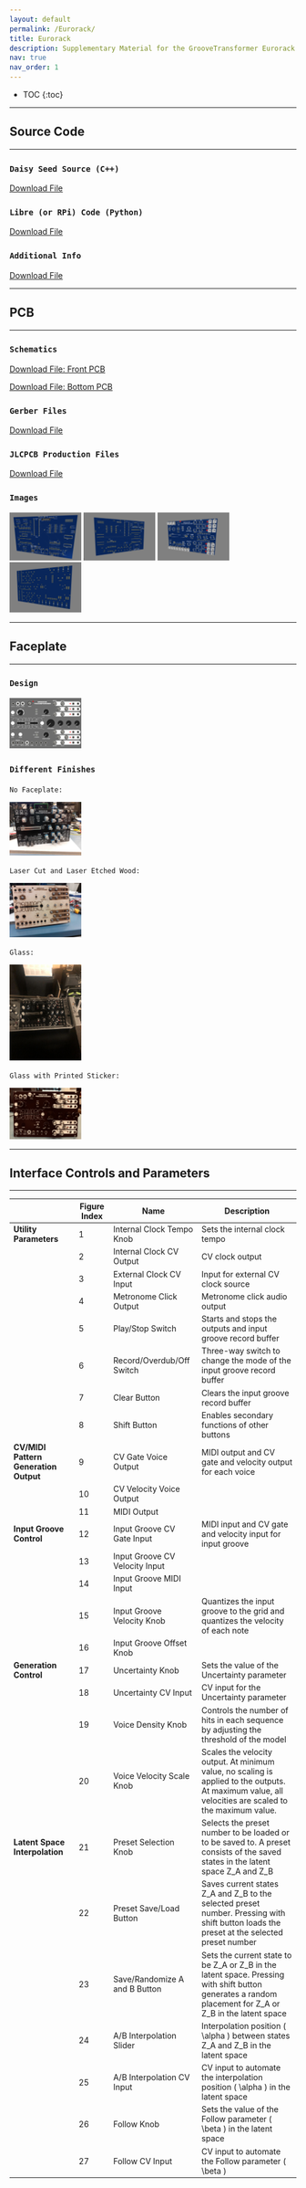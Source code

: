 ```yaml
---
layout: default
permalink: /Eurorack/
title: Eurorack
description: Supplementary Material for the GrooveTransformer Eurorack Module
nav: true
nav_order: 1
---
```


* TOC
{:toc}


---
## Source Code
---

### `Daisy Seed Source (C++)`
<a href="/assets/zip/DaisySeedCode.zip" download>Download File</a>

### `Libre (or RPi) Code (Python)`
<a href="/assets/zip/LibreBoardCode.zip" download>Download File</a>

### `Additional Info`
<a href="/assets/pdf/AdditionalNotes.pdf" download>Download File</a>


---
## PCB 
---

### `Schematics`

<a href="/assets/pdf/Schematic_FrontPCB.pdf" download>Download File: Front PCB</a>

<a href="/assets/assets/pdf/Schematic_BottomPCB.pdf" download>Download File: Bottom PCB</a>

### `Gerber Files`
<a href="/assets/zip/PCB_Gerber_Files.zip" download>Download File</a>

### `JLCPCB Production Files`
<a href="/assets/zip/JLCPCB_Production_Files.zip" download>Download File</a>

### `Images`

<img src="/assets/img/pcb/BackPCB.png" alt="BackPCP 1" style="width: 25%;">
<img src="/assets/img/pcb/BackPCB2.png" alt="BackPCP 2" style="width: 25%;">

<img src="/assets/img/pcb/FrontPCB.png" alt="FrontPCP 1" style="width: 25%;">
<img src="/assets/img/pcb/FrontPCB2.png" alt="FrontPCP 2" style="width: 25%;">

---
## Faceplate
---

### `Design`

<img src="/assets/img/pcb/Panel Design.jpg" alt="Panel Design" style="width: 25%;">

### `Different Finishes`

`No Faceplate:`

<img src="/assets/img/faceplate/NoFaceplate.jpg" alt="NoFaceplate" style="width: 25%;">

`Laser Cut and Laser Etched Wood:`

<img src="/assets/img/faceplate/Wood.jpg" alt="Wood" style="width: 25%;">

`Glass:`

<img src="/assets/img/faceplate/Glass.jpg" alt="Glass" style="width: 25%;">

`Glass with Printed Sticker:`

<img src="/assets/img/faceplate/print_.jpg" alt="Sticker" style="width: 25%;">


---
## Interface Controls and Parameters
---

|                                    | Figure Index | Name                         | Description                                                                                                                               |
|------------------------------------|--------------|------------------------------|-------------------------------------------------------------------------------------------------------------------------------------------|
| **Utility Parameters**             | 1            | Internal Clock Tempo Knob    | Sets the internal clock tempo                                                                                                             |
|                                    | 2            | Internal Clock CV Output     | CV clock output                                                                                                                           |
|                                    | 3            | External Clock CV Input      | Input for external CV clock source                                                                                                        |
|                                    | 4            | Metronome Click Output       | Metronome click audio output                                                                                                              |
|                                    | 5            | Play/Stop Switch             | Starts and stops the outputs and input groove record buffer                                                                               |
|                                    | 6            | Record/Overdub/Off Switch    | Three-way switch to change the mode of the input groove record buffer                                                                     |
|                                    | 7            | Clear Button                 | Clears the input groove record buffer                                                                                                     |
|                                    | 8            | Shift Button                 | Enables secondary functions of other buttons                                                                                              |
| **CV/MIDI Pattern Generation Output** | 9        | CV Gate Voice Output         | MIDI output and CV gate and velocity output for each voice                                                                                |
|                                    | 10           | CV Velocity Voice Output     |                                                                                                                                           |
|                                    | 11           | MIDI Output                  |                                                                                                                                           |
| **Input Groove Control**           | 12           | Input Groove CV Gate Input   | MIDI input and CV gate and velocity input for input groove                                                                                |
|                                    | 13           | Input Groove CV Velocity Input |                                                                                                                                         |
|                                    | 14           | Input Groove MIDI Input      |                                                                                                                                           |
|                                    | 15           | Input Groove Velocity Knob   | Quantizes the input groove to the grid and quantizes the velocity of each note                                                            |
|                                    | 16           | Input Groove Offset Knob     |                                                                                                                                           |
| **Generation Control**             | 17           | Uncertainty Knob             | Sets the value of the Uncertainty parameter                                                                                               |
|                                    | 18           | Uncertainty CV Input         | CV input for the Uncertainty parameter                                                                                                    |
|                                    | 19           | Voice Density Knob           | Controls the number of hits in each sequence by adjusting the threshold of the model                                                      |
|                                    | 20           | Voice Velocity Scale Knob    | Scales the velocity output. At minimum value, no scaling is applied to the outputs. At maximum value, all velocities are scaled to the maximum value. |
| **Latent Space Interpolation**     | 21           | Preset Selection Knob        | Selects the preset number to be loaded or to be saved to. A preset consists of the saved states in the latent space Z_A and Z_B         |
|                                    | 22           | Preset Save/Load Button      | Saves current states Z_A and Z_B to the selected preset number. Pressing with shift button loads the preset at the selected preset number |
|                                    | 23           | Save/Randomize A and B Button | Sets the current state to be Z_A or Z_B in the latent space. Pressing with shift button generates a random placement for Z_A or Z_B in the latent space |
|                                    | 24           | A/B Interpolation Slider     | Interpolation position \( \alpha \) between states Z_A and Z_B in the latent space                                                        |
|                                    | 25           | A/B Interpolation CV Input   | CV input to automate the interpolation position \( \alpha \) in the latent space                                                          |
|                                    | 26           | Follow Knob                  | Sets the value of the Follow parameter \( \beta \) in the latent space                                                                    |
|                                    | 27           | Follow CV Input              | CV input to automate the Follow parameter \( \beta \)                                                                                     |

